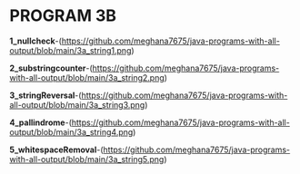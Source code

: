 # PROGRAM 3B

**1_nullcheck**-(https://github.com/meghana7675/java-programs-with-all-output/blob/main/3a_string1.png)

**2_substringcounter**-(https://github.com/meghana7675/java-programs-with-all-output/blob/main/3a_string2.png)

**3_stringReversal**-(https://github.com/meghana7675/java-programs-with-all-output/blob/main/3a_string3.png)

**4_pallindrome**-(https://github.com/meghana7675/java-programs-with-all-output/blob/main/3a_string4.png)

**5_whitespaceRemoval**-(https://github.com/meghana7675/java-programs-with-all-output/blob/main/3a_string5.png)
